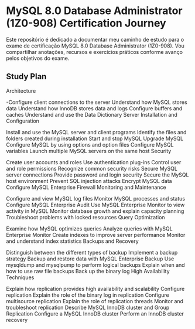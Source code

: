# MySQL 8.0 Database Administrator (1Z0-908) Certification Journey

Este repositório é dedicado a documentar meu caminho de estudo para o exame de certificação MySQL 8.0 Database Administrator (1Z0-908). Vou compartilhar anotações, recursos e exercícios práticos conforme avanço pelos objetivos do exame.

## Study Plan
Architecture

-Configure client connections to the server
Understand how MySQL stores data
Understand how InnoDB stores data and logs
Configure buffers and caches
Understand and use the Data Dictionary
Server Installation and Configuration

Install and use the MySQL server and client programs
Identify the files and folders created during installation
Start and stop MySQL
Upgrade MySQL
Configure MySQL by using options and option files
Configure MySQL variables
Launch multiple MySQL servers on the same host
Security

Create user accounts and roles
Use authentication plug-ins
Control user and role permissions
Recognize common security risks
Secure MySQL server connections
Provide password and login security
Secure the MySQL host environment
Prevent SQL injection attacks
Encrypt MySQL data
Configure MySQL Enterprise Firewall
Monitoring and Maintenance

Configure and view MySQL log files
Monitor MySQL processes and status
Configure MySQL Enterprise Audit
Use MySQL Enterprise Monitor to view activity in MySQL
Monitor database growth and explain capacity planning
Troubleshoot problems with locked resources
Query Optimization

Examine how MySQL optimizes queries
Analyze queries with MySQL Enterprise Monitor
Create indexes to improve server performance
Monitor and understand index statistics
Backups and Recovery

Distinguish between the different types of backup
Implement a backup strategy
Backup and restore data with MySQL Enterprise Backup
Use mysqldump and mysqlpump to perform logical backups
Explain when and how to use raw file backups
Back up the binary log
High Availability Techniques

Explain how replication provides high availability and scalability
Configure replication
Explain the role of the binary log in replication
Configure multisource replication
Explain the role of replication threads
Monitor and troubleshoot replication
Describe MySQL InnoDB cluster and Group Replication
Configure a MySQL InnoDB cluster
Perform an InnoDB cluster recovery
